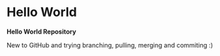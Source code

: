 # Hello World
**Hello World Repository**

New to GitHub and trying branching, pulling, merging and commiting :)
